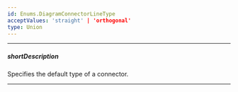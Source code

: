 ```yaml
---
id: Enums.DiagramConnectorLineType
acceptValues: 'straight' | 'orthogonal'
type: Union
---
```

---
##### shortDescription
Specifies the default type of a connector.

---
<!--
dxDiagramOptions.defaultItemProperties.connectorLineType(/api-reference/10 UI Components/dxDiagram/1 Configuration/defaultItemProperties/connectorLineType.md)(ui/diagram.d.ts)
-->